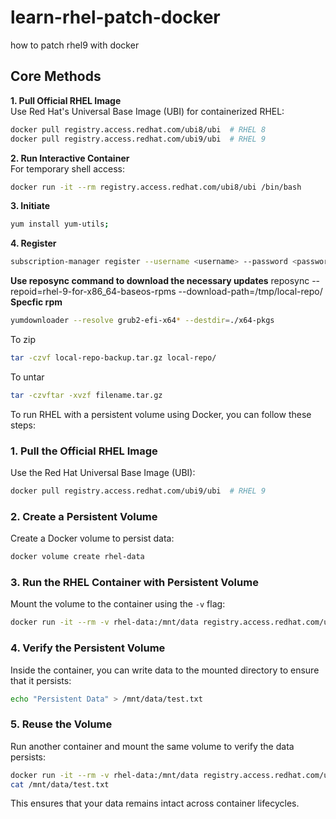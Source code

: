 # learn-rhel-patch-docker
how to patch rhel9 with docker

## **Core Methods**
**1. Pull Official RHEL Image**  
Use Red Hat's Universal Base Image (UBI) for containerized RHEL:
```bash
docker pull registry.access.redhat.com/ubi8/ubi  # RHEL 8
docker pull registry.access.redhat.com/ubi9/ubi  # RHEL 9
```

**2. Run Interactive Container**  
For temporary shell access:
```bash
docker run -it --rm registry.access.redhat.com/ubi8/ubi /bin/bash
```
**3. Initiate** 
```bash
yum install yum-utils;
```
**4. Register** 
```bash
subscription-manager register --username <username> --password <password>
```
**Use reposync command to download the necessary updates**
reposync --repoid=rhel-9-for-x86_64-baseos-rpms --download-path=/tmp/local-repo/
**Specfic rpm**
```bash
yumdownloader --resolve grub2-efi-x64* --destdir=./x64-pkgs
```
To zip
```bash
tar -czvf local-repo-backup.tar.gz local-repo/
```
To untar
```bash
tar -czvftar -xvzf filename.tar.gz
```
To run RHEL with a persistent volume using Docker, you can follow these steps:

### **1. Pull the Official RHEL Image**
Use the Red Hat Universal Base Image (UBI):
```bash
docker pull registry.access.redhat.com/ubi9/ubi  # RHEL 9
```

### **2. Create a Persistent Volume**
Create a Docker volume to persist data:
```bash
docker volume create rhel-data
```

### **3. Run the RHEL Container with Persistent Volume**
Mount the volume to the container using the `-v` flag:
```bash
docker run -it --rm -v rhel-data:/mnt/data registry.access.redhat.com/ubi9/ubi /bin/bash
```

### **4. Verify the Persistent Volume**
Inside the container, you can write data to the mounted directory to ensure that it persists:
```bash
echo "Persistent Data" > /mnt/data/test.txt
```

### **5. Reuse the Volume**
Run another container and mount the same volume to verify the data persists:
```bash
docker run -it --rm -v rhel-data:/mnt/data registry.access.redhat.com/ubi9/ubi /bin/bash
cat /mnt/data/test.txt
```

This ensures that your data remains intact across container lifecycles.
